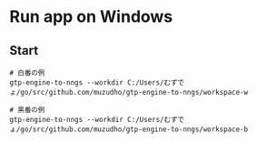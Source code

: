 # Run app on Windows

## Start

```shell
# 白番の例
gtp-engine-to-nngs --workdir C:/Users/むずでょ/go/src/github.com/muzudho/gtp-engine-to-nngs/workspace-w

# 黒番の例
gtp-engine-to-nngs --workdir C:/Users/むずでょ/go/src/github.com/muzudho/gtp-engine-to-nngs/workspace-b
```

